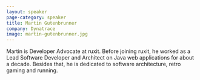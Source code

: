 ```yaml
---
layout: speaker
page-category: speaker
title: Martin Gutenbrunner
company: Dynatrace
image: martin-gutenbrunner.jpg
---
```


Martin is Developer Advocate at ruxit. Before joining ruxit, he worked as a Lead Software Developer and Architect on Java web applications for about a decade. Besides that, he is dedicated to software architecture, retro gaming and running.